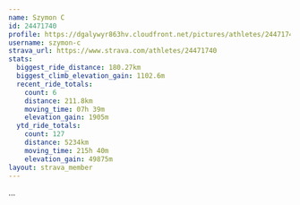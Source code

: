 ```yaml
---
name: Szymon C
id: 24471740
profile: https://dgalywyr863hv.cloudfront.net/pictures/athletes/24471740/7213253/3/large.jpg
username: szymon-c
strava_url: https://www.strava.com/athletes/24471740
stats:
  biggest_ride_distance: 180.27km
  biggest_climb_elevation_gain: 1102.6m
  recent_ride_totals:
    count: 6
    distance: 211.8km
    moving_time: 07h 39m
    elevation_gain: 1905m
  ytd_ride_totals:
    count: 127
    distance: 5234km
    moving_time: 215h 40m
    elevation_gain: 49875m
layout: strava_member
--- 
```

...
